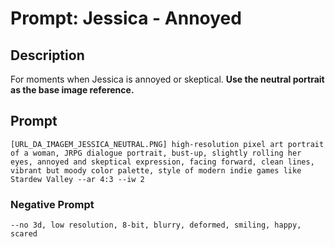 # Prompt: Jessica - Annoyed

## Description
For moments when Jessica is annoyed or skeptical. **Use the neutral portrait as the base image reference.**

## Prompt

```
[URL_DA_IMAGEM_JESSICA_NEUTRAL.PNG] high-resolution pixel art portrait of a woman, JRPG dialogue portrait, bust-up, slightly rolling her eyes, annoyed and skeptical expression, facing forward, clean lines, vibrant but moody color palette, style of modern indie games like Stardew Valley --ar 4:3 --iw 2
```

### Negative Prompt

```
--no 3d, low resolution, 8-bit, blurry, deformed, smiling, happy, scared
```